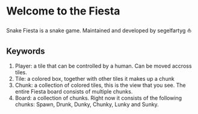 # Welcome to the Fiesta

Snake Fiesta is a snake game. Maintained and developed by segelfartyg ⛵

## Keywords
1. Player: a tile that can be controlled by a human. Can be moved accross tiles.
2. Tile: a colored box, together with other tiles it makes up a chunk
3. Chunk: a collection of colored tiles, this is the view that you see. The entire Fiesta board consists of multiple chunks.
4. Board: a collection of chunks. Right now it consists of the following chunks: Spawn, Drunk, Dunky, Chunky, Lunky and Sunky.
   
